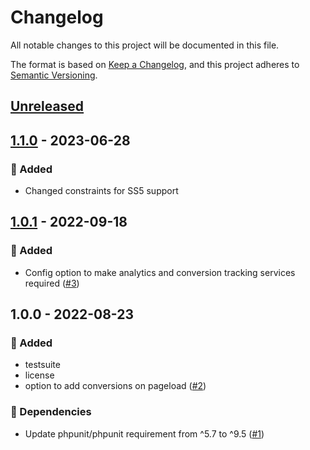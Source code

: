 # Changelog
All notable changes to this project will be documented in this file.

The format is based on [Keep a Changelog](https://keepachangelog.com/en/1.0.0/),
and this project adheres to [Semantic Versioning](https://semver.org/spec/v2.0.0.html).

<a name="unreleased"></a>
## [Unreleased]


<a name="1.1.0"></a>
## [1.1.0] - 2023-06-28
### 🍰 Added
- Changed constraints for SS5 support

<a name="1.0.1"></a>
## [1.0.1] - 2022-09-18
### 🍰 Added
- Config option to make analytics and conversion tracking services required ([#3](https://github.com/syntro-opensource/silverstripe-google-suite/issues/3))


<a name="1.0.0"></a>
## 1.0.0 - 2022-08-23
### 🍰 Added
- testsuite
- license
- option to add conversions on pageload ([#2](https://github.com/syntro-opensource/silverstripe-google-suite/issues/2))

### 🧬 Dependencies
- Update phpunit/phpunit requirement from ^5.7 to ^9.5 ([#1](https://github.com/syntro-opensource/silverstripe-google-suite/issues/1))


[Unreleased]: https://github.com/syntro-opensource/silverstripe-google-suite/compare/1.1.0...HEAD
[1.1.0]: https://github.com/syntro-opensource/silverstripe-google-suite/compare/1.0.1...1.1.0
[1.0.1]: https://github.com/syntro-opensource/silverstripe-google-suite/compare/1.0.0...1.0.1
